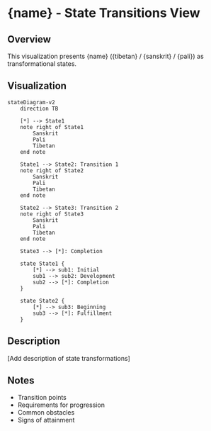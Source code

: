 # {name} - State Transitions View

## Overview
This visualization presents {name} ({tibetan} / {sanskrit} / {pali}) as transformational states.

## Visualization
```mermaid
stateDiagram-v2
    direction TB
    
    [*] --> State1
    note right of State1
        Sanskrit
        Pali
        Tibetan
    end note

    State1 --> State2: Transition 1
    note right of State2
        Sanskrit
        Pali
        Tibetan
    end note
    
    State2 --> State3: Transition 2
    note right of State3
        Sanskrit
        Pali
        Tibetan
    end note

    State3 --> [*]: Completion

    state State1 {
        [*] --> sub1: Initial
        sub1 --> sub2: Development
        sub2 --> [*]: Completion
    }

    state State2 {
        [*] --> sub3: Beginning
        sub3 --> [*]: Fulfillment
    }
```

## Description
[Add description of state transformations]

## Notes
- Transition points
- Requirements for progression
- Common obstacles
- Signs of attainment